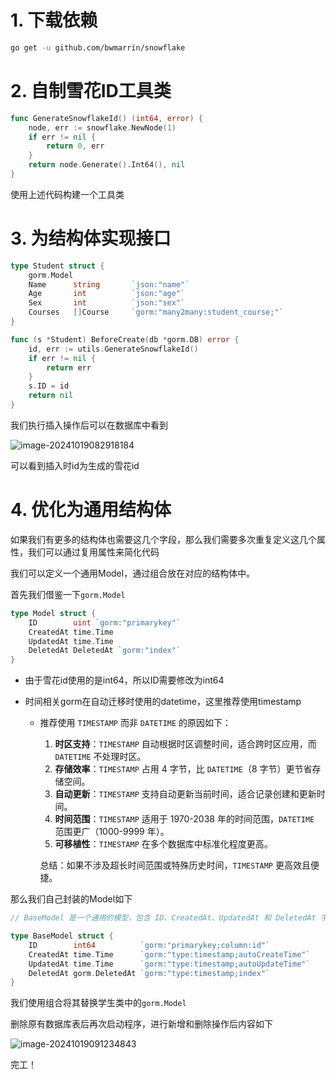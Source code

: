 # 1. 下载依赖

```bash
go get -u github.com/bwmarrin/snowflake
```

# 2. 自制雪花ID工具类

```go
func GenerateSnowflakeId() (int64, error) {
	node, err := snowflake.NewNode(1)
	if err != nil {
		return 0, err
	}
	return node.Generate().Int64(), nil
}
```

使用上述代码构建一个工具类

# 3. 为结构体实现接口

```go
type Student struct {
	gorm.Model
	Name      string       `json:"name"`
	Age       int          `json:"age"`
	Sex       int          `json:"sex"`
	Courses   []Course     `gorm:"many2many:student_course;"`
}

func (s *Student) BeforeCreate(db *gorm.DB) error {
	id, err := utils.GenerateSnowflakeId()
	if err != nil {
		return err
	}
	s.ID = id
	return nil
}
```

我们执行插入操作后可以在数据库中看到

![image-20241019082918184](https://wwhds-markdown-image.oss-cn-beijing.aliyuncs.com/image-20241019082918184.png)

可以看到插入时id为生成的雪花id

# 4. 优化为通用结构体

如果我们有更多的结构体也需要这几个字段，那么我们需要多次重复定义这几个属性，我们可以通过复用属性来简化代码

我们可以定义一个通用Model，通过组合放在对应的结构体中。

首先我们借鉴一下`gorm.Model`

```go
type Model struct {
	ID        uint `gorm:"primarykey"`
	CreatedAt time.Time
	UpdatedAt time.Time
	DeletedAt DeletedAt `gorm:"index"`
}
```

- 由于雪花id使用的是int64，所以ID需要修改为int64

- 时间相关gorm在自动迁移时使用的datetime，这里推荐使用timestamp

  - 推荐使用 `TIMESTAMP` 而非 `DATETIME` 的原因如下：

    1. **时区支持**：`TIMESTAMP` 自动根据时区调整时间，适合跨时区应用，而 `DATETIME` 不处理时区。
    2. **存储效率**：`TIMESTAMP` 占用 4 字节，比 `DATETIME`（8 字节）更节省存储空间。
    3. **自动更新**：`TIMESTAMP` 支持自动更新当前时间，适合记录创建和更新时间。
    4. **时间范围**：`TIMESTAMP` 适用于 1970-2038 年的时间范围，`DATETIME` 范围更广（1000-9999 年）。
    5. **可移植性**：`TIMESTAMP` 在多个数据库中标准化程度更高。
  
    总结：如果不涉及超长时间范围或特殊历史时间，`TIMESTAMP` 更高效且便捷。
  

那么我们自己封装的Model如下

```go
// BaseModel 是一个通用的模型，包含 ID、CreatedAt、UpdatedAt 和 DeletedAt 字段

type BaseModel struct {
	ID        int64          `gorm:"primarykey;column:id"`
	CreatedAt time.Time      `gorm:"type:timestamp;autoCreateTime"`
	UpdatedAt time.Time      `gorm:"type:timestamp;autoUpdateTime"`
	DeletedAt gorm.DeletedAt `gorm:"type:timestamp;index"`
}
```

我们使用组合将其替换学生类中的`gorm.Model`

删除原有数据库表后再次启动程序，进行新增和删除操作后内容如下

![image-20241019091234843](https://wwhds-markdown-image.oss-cn-beijing.aliyuncs.com/image-20241019091234843.png)

完工！

